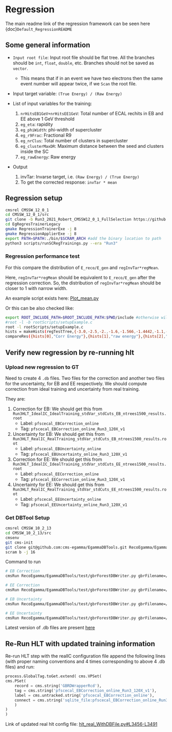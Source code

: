 # Regression

The main readme link of the regression framework can be seen here {doc}`Default_RegressionREADME`

## Some general information

- `Input root file`: Input root file should be flat tree. All the branches should be `int`, `float`, `double`, etc. Branches should not be saved as `vector`.
    - This means that if in an event we have two electrons then the same event number will appear twice, if we `Scan` the root file.
- Input target variable: `(True Energy) / (Raw Energy)`
- List of input variables for the training:

    1. `nrHitsEB1GeV+nrHitsEE1GeV`: Total number of ECAL rechits in EB and EE above 1 GeV threshold
    1. `eg_eta`: rapidity
    1. `eg_phiWidth`: phi-width of supercluster
    1. `eg_r9Frac`: Fractional R9
    1. `eg_nrClus`: Total number of clusters in supercluster
    1. `eg_clusterMaxDR`: Maximum distance between the seed and clusters inside the SC
    1. `eg_rawEnergy`: Raw energy

- Output
    1. invTar: Invarse target, i.e. `(Raw Energy) / (True Energy)`
    2. To get the corrected response: `invTar * mean`

## Regression setup

```bash
cmsrel CMSSW_12_0_1
cd CMSSW_12_0_1/src
git clone -b Run3_2021_Robert_CMSSW12_0_1_FullSelection https://github.com/ram1123/EgRegresTrainerLegacy.git
cd EgRegresTrainerLegacy
gmake RegressionTrainerExe -j 8
gmake RegressionApplierExe -j 8
export PATH=$PATH:./bin/$SCRAM_ARCH #add the binary location to path
python3 scripts/runSCRegTrainings.py --era "Run3"
```

### Regression performance test

For this compare the distribution of `E_reco/E_gen` and `regInvTar*regMean`.

Here, `regInvTar*regMean` should be equivalent to `E_reco/E_gen` after the regression correction. So, the distribution of `regInvTar*regMean` should be closer to 1 with narrow width.

An example script exists here: [Plot_mean.py](https://github.com/ram1123/EgRegresTrainerLegacy/blob/Run3_2021_Robert_CMSSW12_0_1_FullSelection/Plot_mean.py)

Or this can be also checked like:

```bash
export ROOT_INCLUDE_PATH=$ROOT_INCLUDE_PATH:$PWD/include #otherwise will get header not found errors
#root -l -b rootScripts/setupExample.c
root -l rootScripts/setupExample.c
hists = makeHists(regTestTree,{-3.0,-2.5,-2.,-1.6,-1.566,-1.4442,-1.1,-0.7,0.,0.7,1.1,1.4442,1.566,1.6,2.,2.5,3.0},150,0,1.5,{"regInvTar*regMean:eg_eta","eg_rawEnergy/eg_gen_energy:eg_eta","eg_energy/eg_gen_energy:eg_eta"},"eg_energy>0 && eg_sigmaIEtaIEta>0 && eg_sigmaIPhiIPhi>0 && eg_gen_pt>20 && eg_gen_pt<60")
compareRes({hists[0],"Corr Energy"},{hists[1],"raw energy"},{hists[2],"corr energy (old)"}, 6)
```

## Verify new regression by re-running hlt

### Upload new regression to GT

Need to create 4 `.db` files. Two files for the correction and another two files for the uncertainty, for EB and EE respectively. We should compute correction from ideal training and uncertainty from real training.

They are:

1. Correction for EB: We should get this from `Run3HLT_IdealIC_IdealTraining_stdVar_stdCuts_EB_ntrees1500_results.root`
    - Label: `pfscecal_EBCorrection_online`
    - Tag: `pfscecal_EBCorrection_online_Run3_120X_v1`
2. Uncertainty for EB: We should get this from `Run3HLT_RealIC_RealTraining_stdVar_stdCuts_EB_ntrees1500_results.root`
    - Label: `pfscecal_EBUncertainty_online`
    - Tag: `pfscecal_EBUncertainty_online_Run3_120X_v1`
3. Correction for EE: We should get this from `Run3HLT_IdealIC_IdealTraining_stdVar_stdCuts_EE_ntrees1500_results.root`
    - Label: `pfscecal_EECorrection_online`
    - Tag: `pfscecal_EECorrection_online_Run3_120X_v1`
4. Uncertainty for EE: We should get this from `Run3HLT_RealIC_RealTraining_stdVar_stdCuts_EE_ntrees1500_results.root`
    - Label: `pfscecal_EEUncertainty_online`
    - Tag: `pfscecal_EEUncertainty_online_Run3_120X_v1`

### Get DBTool Setup

```bash
cmsrel CMSSW_10_2_13
cd CMSSW_10_2_13/src
cmsenv
git cms-init
git clone git@github.com:cms-egamma/EgammaDBTools.git RecoEgamma/EgammaDBTools
scram b -j 16
```

Command to run

```bash
# EB Correction
cmsRun RecoEgamma/EgammaDBTools/test/gbrForestDBWriter.py gbrFilename=/eos/user/r/rasharma/post_doc_ihep/EGamma/HLT/regression/MainNtuples_v2/results/resultSC_UpdatedEtaDef_16March/Run3HLT_IdealIC_IdealTraining_stdVar_stdCuts_EB_ntrees1500_results.root fileLabel=EBCorrection dbTag=pfscecal_EBCorrection_online_Run3_120X_v1 dbLabel=pfscecal_EBCorrection_online dbFilename=/eos/user/r/rasharma/post_doc_ihep/EGamma/HLT/regression/MainNtuples_v2/dbFiles_BugFixed_ReOrderVars_16March/pfscecal_EBCorrection_online_Run3_120X_v1

# EE Correction
cmsRun RecoEgamma/EgammaDBTools/test/gbrForestDBWriter.py gbrFilename=/eos/user/r/rasharma/post_doc_ihep/EGamma/HLT/regression/MainNtuples_v2/results/resultSC_UpdatedEtaDef_16March/Run3HLT_IdealIC_IdealTraining_stdVar_stdCuts_EE_ntrees1500_results.root fileLabel=EECorrection dbTag=pfscecal_EECorrection_online_Run3_120X_v1 dbLabel=pfscecal_EECorrection_online dbFilename=/eos/user/r/rasharma/post_doc_ihep/EGamma/HLT/regression/MainNtuples_v2/dbFiles_BugFixed_ReOrderVars_16March/pfscecal_EECorrection_online_Run3_120X_v1

# EB Uncertainty
cmsRun RecoEgamma/EgammaDBTools/test/gbrForestDBWriter.py gbrFilename=/eos/user/r/rasharma/post_doc_ihep/EGamma/HLT/regression/MainNtuples_v2/results/resultSC_UpdatedEtaDef_16March/Run3HLT_RealIC_RealTraining_stdVar_stdCuts_EB_ntrees1500_results.root fileLabel=EBUncertainty dbTag=pfscecal_EBUncertainty_online_Run3_120X_v1 dbLabel=pfscecal_EBUncertainty_online dbFilename=/eos/user/r/rasharma/post_doc_ihep/EGamma/HLT/regression/MainNtuples_v2/dbFiles_BugFixed_ReOrderVars_16March/pfscecal_EBUncertainty_online_Run3_120X_v1

# EE Uncertainty
cmsRun RecoEgamma/EgammaDBTools/test/gbrForestDBWriter.py gbrFilename=/eos/user/r/rasharma/post_doc_ihep/EGamma/HLT/regression/MainNtuples_v2/results/resultSC_UpdatedEtaDef_16March/Run3HLT_RealIC_RealTraining_stdVar_stdCuts_EE_ntrees1500_results.root fileLabel=EEUncertainty dbTag=pfscecal_EEUncertainty_online_Run3_120X_v1 dbLabel=pfscecal_EEUncertainty_online dbFilename=/eos/user/r/rasharma/post_doc_ihep/EGamma/HLT/regression/MainNtuples_v2/dbFiles_BugFixed_ReOrderVars_16March/pfscecal_EEUncertainty_online_Run3_120X_v1
```

Latest version of .db files are present [here](https://github.com/ram1123/EGamma_hltConfig_Regression/tree/10f59cc6fb6b2e7b274274fbc9beae10c5dd6078)

## Re-Run HLT with updated training information

Re-run HLT step with the realIC configuration file append the following lines (with proper naming conventions and 4 times corresponding to above 4 .db files) and run:

```python
process.GlobalTag.toGet.extend( cms.VPSet(
cms.PSet(
    record = cms.string('GBRDWrapperRcd'),
    tag = cms.string('pfscecal_EBCorrection_online_Run3_120X_v1'),
    label = cms.untracked.string('pfscecal_EBCorrection_online'),
    connect = cms.string('sqlite_file:pfscecal_EBCorrection_online_Run3_120X_v1.db')
    )
)
)
```

Link of updated real hlt config file: [hlt_real_WithDBFile.py#L3456-L3491](https://github.com/ram1123/EGamma_hltConfig_Regression/blob/10f59cc6fb6b2e7b274274fbc9beae10c5dd6078/hlt_real_WithDBFile.py#L3456-L3491)
